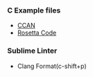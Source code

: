 ### C Example files

- [CCAN](https://ccodearchive.net/list.html)
- [Rosetta Code](https://rosettacode.org/wiki/Category:C)

### Sublime Linter

- Clang Format(c-shift+p)
